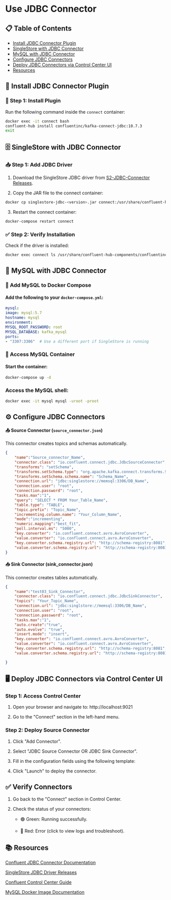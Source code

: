 # Use JDBC Connector
## 📋 Table of Contents
- [Install JDBC Connector Plugin](#-install-jdbc-connector-plugin)
- [SingleStore with JDBC Connector](#-singlestore-with-jdbc-connector)
- [MySQL with JDBC Connector](#-mysql-with-jdbc-connector)
- [Configure JDBC Connectors](#-configure-jdbc-connectors)
- [Deploy JDBC Connectors via Control Center UI](#-deploy-jdbc-connectors-via-control-center-ui)
- [Resources](#-resources)


## 🚀 Install JDBC Connector Plugin

### 🔧 Step 1: Install Plugin
Run the following command inside the `connect` container:
```bash
docker exec -it connect bash
confluent-hub install confluentinc/kafka-connect-jdbc:10.7.3
exit
```
## 🗄 SingleStore with JDBC Connector
### 📥 Step 1: Add JDBC Driver
1. Download the SingleStore JDBC driver from [S2-JDBC-Connector Releases](https://github.com/memsql/S2-JDBC-Connector/releases).

2. Copy the JAR file to the connect container:

``` bash
docker cp singlestore-jdbc-<version>.jar connect:/usr/share/confluent-hub-components/confluentinc-kafka-connect-jdbc/lib/
```
3. Restart the connect container:

```bash
docker-compose restart connect
```
### ✅  Step 2: Verify Installation
Check if the driver is installed:

``` bash
docker exec connect ls /usr/share/confluent-hub-components/confluentinc-kafka-connect-jdbc/lib/
```
## 🐬 MySQL with JDBC Connector
### 🐳 Add MySQL to Docker Compose
#### Add the following to your `docker-compose.yml`:

```yaml
mysql:
image: mysql:5.7
hostname: mysql
environment:
MYSQL_ROOT_PASSWORD: root
MYSQL_DATABASE: kafka_mysql
ports:
- "3307:3306"  # Use a different port if SingleStore is running
```
### 🔑 Access MySQL Container
#### Start the container:

``` bash
docker-compose up -d
```
### Access the MySQL shell:

```bash
docker exec -it mysql mysql -uroot -proot
```
## ⚙ Configure JDBC Connectors
#### 📤 Source Connector (`source_connector.json`)
This connector creates topics and schemas automatically.

```json
{
    "name":"Source_connector_Name",
    "connector.class": "io.confluent.connect.jdbc.JdbcSourceConnector",
    "transforms": "setSchema",
    "transforms.setSchema.type": "org.apache.kafka.connect.transforms.SetSchemaMetadata$Value",
    "transforms.setSchema.schema.name": "Schema_Name",
    "connection.url": "jdbc:singlestore://memsql:3306/DB_Name",
    "connection.user": "root",
    "connection.password": "root",
    "tasks.max":"1",
    "query": "SELECT * FROM Your_Table_Name",
    "table.type": "TABLE",
    "topic.prefix": "Topic_Name",
    "incrementing.column.name": "Your_Column_Name",
    "mode":"incrementing",
    "numeric.mapping":"best_fit",
    "poll.interval.ms": "5000",
    "key.converter": "io.confluent.connect.avro.AvroConverter",
    "value.converter": "io.confluent.connect.avro.AvroConverter",
    "key.converter.schema.registry.url": "http://schema-registry:8081",
    "value.converter.schema.registry.url": "http://schema-registry:8081"
}
```
#### 📥 Sink Connector (sink_connector.json)
This connector creates tables automatically.

```json
{
    "name":"test03_Sink_Connector",
    "connector.class": "io.confluent.connect.jdbc.JdbcSinkConnector",
    "topics": "Your_Topic_Name",
    "connection.url": "jdbc:singlstore://memsql:3306/DB_Name",
    "connection.user": "root",
    "connection.password": "root",
    "tasks.max":"1",
    "auto.create":"true",
    "auto.evolve": "true",
    "insert.mode": "insert",
    "key.converter": "io.confluent.connect.avro.AvroConverter",
    "value.converter": "io.confluent.connect.avro.AvroConverter",
    "key.converter.schema.registry.url": "http://schema-registry:8081",
    "value.converter.schema.registry.url": "http://schema-registry:8081"

}
```
## 🖥 Deploy JDBC Connectors via Control Center UI
### Step 1: Access Control Center
1. Open your browser and navigate to:
http://localhost:9021

2. Go to the "Connect" section in the left-hand menu.

### Step 2: Deploy Source Connector
1. Click "Add Connector".

2. Select "JDBC Source Connector OR JDBC Sink Connector".

3. Fill in the configuration fields using the following template:

4. Click "Launch" to deploy the connector.

## ✅ Verify Connectors
1. Go back to the "Connect" section in Control Center.

2. Check the status of your connectors:

    - 🟢 Green: Running successfully.

    - 🔴 Red: Error (click to view logs and troubleshoot).

## 📚 Resources
[Confluent JDBC Connector Documentation](https://docs.confluent.io/kafka-connectors/jdbc/current/overview.html)

[SingleStore JDBC Driver Releases](https://github.com/memsql/S2-JDBC-Connector/releases)

[Confluent Control Center Guide](https://docs.confluent.io/platform/current/control-center/index.html)

[MySQL Docker Image Documentation](https://hub.docker.com/_/mysql)